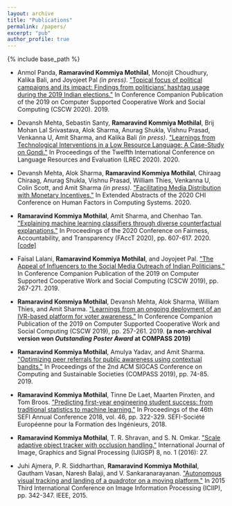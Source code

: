 ```yaml
---
layout: archive
title: "Publications"
permalink: /papers/
excerpt: "pub"
author_profile: true
---
```


{% include base_path %}

* Anmol Panda, __Ramaravind Kommiya Mothilal__, Monojit Choudhury, Kalika Bali, and Joyojeet Pal *(in press)*. ["Topical focus of political campaigns and its impact: Findings from politicians’ hashtag usage during the 2019 Indian elections."]() In Conference Companion Publication of the 2019 on Computer Supported Cooperative Work and Social Computing (CSCW 2020). 2019.

* Devansh Mehta, Sebastin Santy, __Ramaravind Kommiya Mothilal__, Brij Mohan Lal Srivastava, Alok Sharma, Anurag Shukla, Vishnu Prasad, Venkanna U, Amit Sharma, and Kalika Bali *(in press)*. ["Learnings from Technological Interventions in a Low Resource Language: A Case-Study on Gondi."]() In Proceedings of the Twelfth International Conference on Language Resources and Evaluation (LREC 2020). 2020.

* Devansh Mehta, Alok Sharma, __Ramaravind Kommiya Mothilal__, Chiraag Chiraag, Anurag Shukla, Vishnu Prasad, William Thies, Venkanna U, 	Colin Scott, and Amit Sharma *(in press)*. ["Facilitating Media Distribution with Monetary Incentives."]() In Extended Abstracts of the 2020 CHI Conference on Human Factors in Computing Systems. 2020.

* __Ramaravind Kommiya Mothilal__, Amit Sharma, and Chenhao Tan. ["Explaining machine learning classifiers through diverse counterfactual explanations."](https://arxiv.org/pdf/1905.07697.pdf) In Proceedings of the 2020 Conference on Fairness, Accountability, and Transparency (FAccT 2020), pp. 607-617. 2020. [[code]](https://github.com/microsoft/DiCE)

* Faisal Lalani, __Ramaravind Kommiya Mothilal__, and Joyojeet Pal. ["The Appeal of Influencers to the Social Media Outreach of Indian Politicians."](http://joyojeet.people.si.umich.edu/wp-content/uploads/2020/02/Appeal-of-Influencers.pdf) In Conference Companion Publication of the 2019 on Computer Supported Cooperative Work and Social Computing (CSCW 2019), pp. 267-271. 2019.

* __Ramaravind Kommiya Mothilal__, Devansh Mehta, Alok Sharma, William Thies, and Amit Sharma. ["Learnings from an ongoing deployment of an IVR-based platform for voter awareness."](https://dl.acm.org/doi/abs/10.1145/3311957.3359486) In Conference Companion Publication of the 2019 on Computer Supported Cooperative Work and Social Computing (CSCW 2019), pp. 257-261. 2019. **(a non-archival version won *Outstanding Poster Award* at COMPASS 2019)**

* __Ramaravind Kommiya Mothilal__, Amulya Yadav, and Amit Sharma. ["Optimizing peer referrals for public awareness using contextual bandits."](http://www.amitsharma.in/publication/mothilal-2019-optimizing-peer-incentives-contextual-bandits/mothilal-2019-optimizing-peer-incentives-contextual-bandits.pdf) In Proceedings of the 2nd ACM SIGCAS Conference on Computing and Sustainable Societies (COMPASS 2019), pp. 74-85. 2019.

* __Ramaravind Kommiya Mothilal__, Tinne De Laet, Maarten Pinxten, and Tom Broos. ["Predicting first-year engineering student success: from traditional statistics to machine learning."](https://lirias.kuleuven.be/retrieve/528324) In Proceedings of the 46th SEFI Annual Conference 2018, vol. 46, pp. 322-329. SEFI-Société Européenne pour la Formation des Ingénieurs, 2018.

* __Ramaravind Kommiya Mothilal__, T. R. Shravan, and S. N. Omkar. ["Scale adaptive object tracker with occlusion handling."](http://www.mecs-press.net/ijigsp/ijigsp-v8-n1/IJIGSP-V8-N1-3.pdf) International Journal of Image, Graphics and Signal Processing (IJIGSP) 8, no. 1 (2016): 27.

* Juhi Ajmera, P. R. Siddharthan, __Ramaravind Kommiya Mothilal__, Gautham Vasan, Naresh Balaji, and V. Sankaranarayanan. ["Autonomous visual tracking and landing of a quadrotor on a moving platform."](https://ieeexplore.ieee.org/abstract/document/7414792/) In 2015 Third International Conference on Image Information Processing (ICIIP), pp. 342-347. IEEE, 2015.
